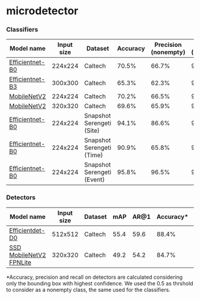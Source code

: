 # microdetector

### Classifiers
Model name | Input size | Dataset | Accuracy | Precision (nonempty) | Recall (nonempty)
-----------|------------|---------|----------|----------------------|------------------
[Efficientnet-B0](https://drive.google.com/file/d/1HRfmJyC_1QkYdrRHJdrLhzAQ16NmbVlv/view?usp=sharing) | 224x224 | Caltech | 70.5% | 66.7% | 90.6%
[Efficientnet-B3](https://drive.google.com/file/d/1-30yk2IWMQqMIPbQVQPq01icUn8BmFTO/view?usp=sharing) | 300x300 | Caltech | 65.3% | 62.3% | 90.2%
[MobileNetV2](https://drive.google.com/file/d/1eyqC4kgYoXdvCGeEI4cCOTI5U7FIei5R/view?usp=sharing) | 224x224 | Caltech | 70.2% | 66.5% | 90.4%
[MobileNetV2](https://drive.google.com/file/d/16w5kz3cWhfyIooP3axfXfVXZlvyTyuFL/view?usp=sharing) | 320x320 | Caltech | 69.6% | 65.9% | 90.6%
[Efficientnet-B0](https://drive.google.com/file/d/1xbXNvgvRoSYPgv7ZC7RPmDWuz2gHzhYy/view?usp=sharing) | 224x224 | Snapshot Serengeti (Site) | 94.1% | 86.6% | 93.6%
[Efficientnet-B0](https://drive.google.com/file/d/1T6TYGkcpKmjnG6LJtS8OCcabtDCle1Yw/view?usp=sharing) | 224x224 | Snapshot Serengeti (Time) | 90.9% | 65.8% | 92.9%
[Efficientnet-B0](https://drive.google.com/file/d/1zkDN1g8LeBdgqFoGEBqgbcGdoKjpLn-3/view?usp=sharing) | 224x224 | Snapshot Serengeti (Event) | 95.8% | 96.5% | 95.0%


### Detectors
Model name | Input size | Dataset | mAP | AR@1 | Accuracy* | Precision (nonempty)* | Recall (nonempty)*
-----------|------------|---------|-----|------|----------|----------------------|------------------
[Efficientdet-D0](https://drive.google.com/file/d/1PV9r3V7c1zMaiYDAjXKgqf82e8wWAgFU/view?usp=sharing) | 512x512 | Caltech | 55.4 | 59.6 | 88.4% | 97.1% | 80.9%
[SSD MobileNetV2 FPNLite](https://drive.google.com/file/d/1xpCbsFkjpDSLzcCg2vKGcHmSQsPnO-lO/view?usp=sharing) | 320x320 | Caltech | 49.2 | 54.2 | 84.7% | 93.1% | 77.4%

*Accuracy, precision and recall on detectors are calculated considering only the bounding box with highest confidence. We used the 0.5 as thrshold to consider as a nonempty class, the same used for the classifiers.